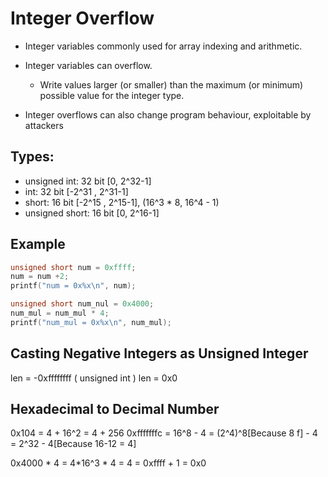 # Integer Overflow
* Integer variables commonly used for array indexing and arithmetic.

* Integer variables can overflow.
    * Write values larger (or smaller) than the maximum (or minimum) possible value for the integer type.

* Integer overflows can also change program behaviour, exploitable by attackers

##  Types:
* unsigned int: 32 bit [0, 2^32-1]
* int: 32 bit [-2^31 , 2^31-1]
* short: 16 bit [-2^15 , 2^15-1], (16^3 * 8, 16^4 - 1)
* unsigned short: 16 bit [0, 2^16-1]

## Example
```c
unsigned short num = 0xffff;
num = num +2;
printf("num = 0x%x\n", num);

unsigned short num_nul = 0x4000;
num_mul = num_mul * 4;
printf("num_mul = 0x%x\n", num_mul);
```

## Casting Negative Integers as Unsigned Integer
len = -0xffffffff
( unsigned int ) len = 0x0


## Hexadecimal to Decimal Number
0x104 = 4 + 16^2 = 4 + 256
0xfffffffc = 16^8 - 4 = (2^4)^8[Because 8 f] - 4 = 2^32 - 4[Because 16-12 = 4]

0x4000 * 4 = 4*16^3 * 4 = 4 = 0xffff + 1 = 0x0
